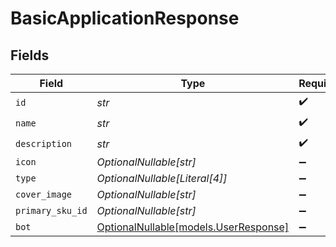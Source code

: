 # BasicApplicationResponse


## Fields

| Field                                                              | Type                                                               | Required                                                           | Description                                                        |
| ------------------------------------------------------------------ | ------------------------------------------------------------------ | ------------------------------------------------------------------ | ------------------------------------------------------------------ |
| `id`                                                               | *str*                                                              | :heavy_check_mark:                                                 | N/A                                                                |
| `name`                                                             | *str*                                                              | :heavy_check_mark:                                                 | N/A                                                                |
| `description`                                                      | *str*                                                              | :heavy_check_mark:                                                 | N/A                                                                |
| `icon`                                                             | *OptionalNullable[str]*                                            | :heavy_minus_sign:                                                 | N/A                                                                |
| `type`                                                             | *OptionalNullable[Literal[4]]*                                     | :heavy_minus_sign:                                                 | N/A                                                                |
| `cover_image`                                                      | *OptionalNullable[str]*                                            | :heavy_minus_sign:                                                 | N/A                                                                |
| `primary_sku_id`                                                   | *OptionalNullable[str]*                                            | :heavy_minus_sign:                                                 | N/A                                                                |
| `bot`                                                              | [OptionalNullable[models.UserResponse]](../models/userresponse.md) | :heavy_minus_sign:                                                 | N/A                                                                |